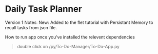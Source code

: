 # Daily Task Planner
Version 1  Notes:
    New: 
        Added to the flet tutorial with Persistant Memory to recall tasks from json file.

How to run app once you've installed the relevent dependencies
> double click on /py/To-Do-Manager/To-Do-App.py
